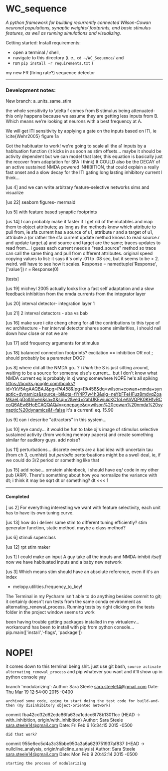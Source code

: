 # WC_sequence

_A python framework for building recurrently connected Wilson-Cowan neuronal populations,
synaptic weights/ footprints, and basic stimulus features, as well as running simulations 
and visualizing._


Getting started:
Install requirements:
- open a terminal / shell, 
- navigate to this directory 
(i. e., `cd ~/WC_Sequence/` and 
- run 
`pip install -r requirements.txt` )


my new FR (firing rate?) sequence detector

__________________________
### Development notes: 
New branch: a_units_same_stim

the whole sensitivity to \delta f comes from B stimulus being attenuated- 
this only happens because we assume they are getting less inputs from B. 
Which means we're looking at neurons with a best frequency at A.

We will get ITI sensitivity by applying a gate on the inputs based on ITI, ie \cite{Wehr2005} figure 1a

Got the habituator to work! we're going to scale all the a1 inputs by a 
habituation function (it kicks in as soon as stim offsets... maybe it should be activity dependent but 
we can model that later, this equation is basically just the recover from adaptation for SFA I think)
It COULD also be the DECAY of an active sustained NMDA powered INHIBITION, that could explain a really fast 
onset and a slow decay for the ITI gating long lasting inhibitory current I think...

[us 4]
and we can write arbitrary feature-selective networks sims and visualize

[us 22]
seaborn figures- mermaid

[us 5]
with feature based synaptic footprints


[us 14]
I can probably make it faster if I get rid of the mutables and map them to object attributes;
as long as the methods know which attribute to pull from, ie sfa current has a source of u1, attribute r
and a target of u1, attribute a (or rather the sfa current update method knows to read source.r and update target.a) 
and source and target are the same; traces updates to read from...
i guess each current needs a "read_source" method so trace can call the same thing and pull from different attributes.
original speed copying values to list:
it says it's only .01 to .08 sec, but it seems to be > 2. weird.
will have to see how it scales.
Response = namedtuple('Response', ['value'])
r = Response(0)

[tests]


[us 19]
micheyl 2005 actually looks like a fast self adaptation and a slow feedback inhibition from the nmda currents from the 
integrator layer

[us 20]
interval detector- integration layer 1

[us 21]
2 interval detectors - aba vs bab


[us 16]
make sure i cite cheng cheng for all the contributions to this type of wc architecture - her interval detector shares 
some similarities, i should nail down how close or not we are

[us 17]
add frequency arguments for stimulus


[us 18]
balanced connection footprints? excitation == inhibition
OR not ; should probably be a parameter
DOG?

[us 8]
where did all the NMDA go...? i _think_ the S is just sitting around,
waiting to be a source for someone else's current... but I don't know what NMDA current eq is
probably in xj wang somewhere NOPE he's all spiking
https://books.google.com/books?id=YkV5AgAAQBAJ&pg=PA458&lpg=PA458&dq=wilson+cowan+nmda+synaptic+dynamics&source=bl&ots=fiY4P7w4h3&sig=neYbFFeHFuz8mdvqZoaMkaeLgDo&hl=en&sa=X&sqi=2&ved=2ahUKEwiuicKC1oLeAhVQPK0KHfvRCcoQ6AEwBHoECAQQAQ#v=onepage&q=wilson%20cowan%20nmda%20synaptic%20dynamics&f=false
it's a current! eq. 15.90

[us 9]
can i describe "attractors" in this system...

[us 10]
eye candy... it would be fun to take xj's image of stimulus selective sustained activity (from working memory papers) 
and create something similar for auditory guys.
add noise?

[us 11]
perturbations... discrete events are a bad idea with uncertain tau (from ch 3, cumhist)
but _periodic_ perterbuations might be a swell deal, ie, if we could do 3/2 period or something like that
<in phase vs out of phase>

[us 15]
add noise... ornstein uhlenbeck, i should have eq/ code in my other pub (ARP). There's something about how you normalize 
the variance with dt; i think it may be sqrt dt or something? dt <<< 1
____
#### Completed

[ us 2]
For everything interesting we want with feature selectivity, each unit has to have its own tuning curve.

[us 13]
how do i deliver same stim to different tuning efficiently?
stim generator function, static method. maybe a class method?


[us 6]
stimuli superclass

[us 12] 
rpt stim maker

[us 1]
I could make an input A guy take all the inputs and NMDA-inhibit _itself_
now we have habituated inputs and a baby new network

[us 3]
Which means stim should have an absolute reference, even if it's an index
- melopy.utilities.frequency_to_key!

The Terminal in my Pycharm isn't able to do anything besides commit to git; it certainly doesn't run tests from the same
conda environment as alternating_renewal_process. Running tests by right clicking on the tests folder in the project
window seems to work

been having trouble getting packages installed in my virtualenv...
workaround has been to install with pip from python console...
pip.main(['install','-flags', 'package'])
# NOPE! 
it comes down to this terminal being shit. just use git bash,
`source activate alternating_renewal_process`
and pip whatever you want and it'll show up in python console yay

branch 'modularizing':
Author: Sara Steele <sara.steele14@gmail.com>
Date:   Thu Mar 19 12:54:00 2015 -0400

    archived some code, going to start doing the test code for build-and-then (my disinhibitory object-oriented network)


commit fba42cd32d62edc86fa63ca1cdcc6f78b13011cc (HEAD -> with_inhibition, origin/with_inhibition)
Author: Sara Steele <sara.steele14@gmail.com>
Date:   Fri Feb 6 16:34:15 2015 -0500

    did that work?

commit 955e6ec5d4a3c35bbe950a3a6a629751937af837 (HEAD -> nullcline_analysis, origin/nullcline_analysis)
Author: Sara Steele <sara.steele14@gmail.com>
Date:   Mon Feb 9 20:42:14 2015 -0500

    starting the process of modularizing
